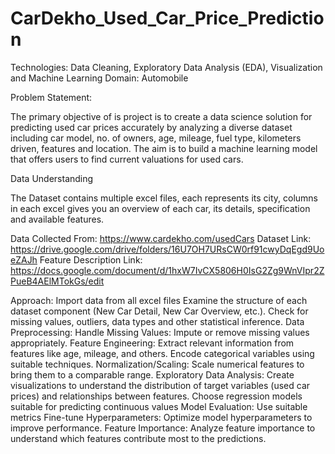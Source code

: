 # CarDekho_Used_Car_Price_Prediction
Technologies: Data Cleaning, Exploratory Data Analysis (EDA), Visualization and Machine Learning
Domain: Automobile

Problem Statement:

The primary objective of is project is to create a data science solution for predicting used car prices accurately by analyzing a diverse dataset including car model, no. of owners, age, mileage, fuel type, kilometers driven, features and location. The aim is to build a machine learning model that offers users to find current valuations for used cars.

Data Understanding

The Dataset contains multiple excel files, each represents its city, columns in each excel gives you an overview of each car, its details, specification and available features.

Data Collected From: https://www.cardekho.com/usedCars
Dataset Link: https://drive.google.com/drive/folders/16U7OH7URsCW0rf91cwyDqEgd9UoeZAJh
Feature Description Link: https://docs.google.com/document/d/1hxW7IvCX5806H0IsG2Zg9WnVIpr2ZPueB4AElMTokGs/edit

Approach:
  Import data from all excel files
  Examine the structure of each dataset component (New Car Detail, New Car Overview, etc.).
  Check for missing values, outliers, data types and other statistical inference.
Data Preprocessing:
  Handle Missing Values: Impute or remove missing values appropriately.
  Feature Engineering: Extract relevant information from features like age, mileage, and others.
  Encode categorical variables using suitable techniques.
  Normalization/Scaling: Scale numerical features to bring them to a comparable range.
  Exploratory Data Analysis: Create visualizations to understand the distribution of target variables (used car prices) and relationships between features.
  Choose regression models suitable for predicting continuous values
  Model Evaluation: Use suitable metrics 
  Fine-tune Hyperparameters: Optimize model hyperparameters to improve performance.
  Feature Importance: Analyze feature importance to understand which features contribute most to the predictions.
  

